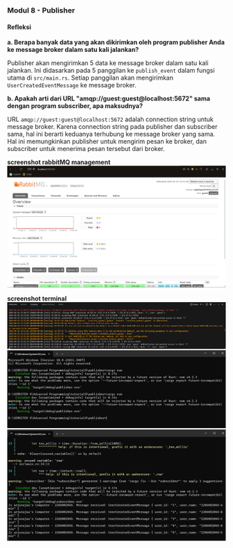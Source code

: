 ### Modul 8 - Publisher

#### **Refleksi**

**a. Berapa banyak data yang akan dikirimkan oleh program publisher Anda ke message broker dalam satu kali jalankan?**

Publisher akan mengirimkan 5 data ke message broker dalam satu kali jalankan. Ini didasarkan pada 5 panggilan ke `publish_event` dalam fungsi utama di `src/main.rs`. Setiap panggilan akan mengirimkan `UserCreatedEventMessage` ke message broker.

**b. Apakah arti dari URL "amqp://guest:guest@localhost:5672" sama dengan program subscriber, apa maksudnya?**

URL `amqp://guest:guest@localhost:5672` adalah connection string untuk message broker. Karena connection string pada publisher dan subscriber sama, hal ini berarti keduanya terhubung ke message broker yang sama. Hal ini memungkinkan publisher untuk mengirim pesan ke broker, dan subscriber untuk menerima pesan tersebut dari broker.

**screenshot rabbitMQ management**
![Screenshot](image.png)

**screenshot terminal**
![docker](image-1.png)
![publisher](image-2.png)
![subscriber](image-3.png)
